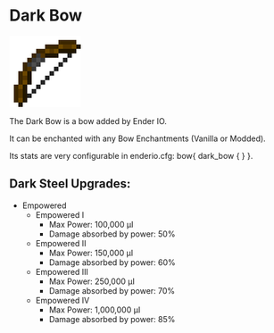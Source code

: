 # Dark Bow
![](renders/dark_steel_bow.png)

The Dark Bow is a bow added by Ender IO.

It can be enchanted with any Bow Enchantments (Vanilla or Modded).

Its stats are very configurable in enderio.cfg: bow{ dark_bow { } }.

## Dark Steel Upgrades:

* Empowered
  - Empowered I
    * Max Power: 100,000 µI
    * Damage absorbed by power: 50%
  - Empowered II
    * Max Power: 150,000 µI
    * Damage absorbed by power: 60%
  - Empowered III
    * Max Power: 250,000 µI
    * Damage absorbed by power: 70%
  - Empowered IV
    * Max Power: 1,000,000 µI
    * Damage absorbed by power: 85%

